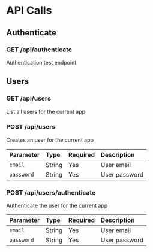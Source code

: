 
# API Calls

## Authenticate
### GET /api/authenticate

Authentication test endpoint


## Users
### GET /api/users

List all users for the current app


### POST /api/users

Creates an user for the current app

Parameter | Type | Required | Description
:---------|:-----|:---------|:-----------
`email` | String | Yes | User email
`password` | String | Yes | User password


### POST /api/users/authenticate

Authenticate the user for the current app

Parameter | Type | Required | Description
:---------|:-----|:---------|:-----------
`email` | String | Yes | User email
`password` | String | Yes | User password


